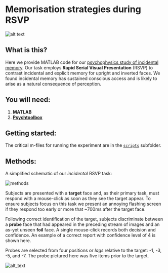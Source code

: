 # Memorisation strategies during RSVP

![alt text][exemplar]

## What is this?
Here we provide MATLAB code for our [psychophysics study of incidental memory](https://psyarxiv.com/yscdu). Our task employs **Rapid Serial Visual Presentation** (RSVP) to contrast incidental and explicit memory for upright and inverted faces. We found incidental memory has sustained conscious access and is likely to arise as a natural consequence of perception.

## You will need: 
1. **MATLAB**
2. [**Psychtoolbox**](http://psychtoolbox.org/)

## Getting started:

The critical m-files for running the experiment are in the [`scripts`](./scripts/run_experiment) subfolder.

## Methods:
A simplified schematic of our *incidental* RSVP task:

![methods]

Subjects are presented with a **target** face and, as their primary task, must respond with a mouse-click as soon as they see the target appear. To ensure subjects focus on this task we present an annoying flashing screen if they respond too early or more that ~700ms after the target face.

Following correct identification of the target, subjects discriminate between a **probe** face that had appeared in the preceding stream of images and an as-yet unseen **foil** face. A single mouse-click records both decision and confidence. An example of a correct report with confidence level of 4 is shown here.

Probes are selected from four positions or *lags* relative to the target: -1, -3, -5, and -7. The probe pictured here was five items prior to the target. 

![alt_text][avatar]

[methods]: ../master/methods-figure-RSVP.png

[exemplar]: https://cogphillab.files.wordpress.com/2018/09/rsvp-example2.gif

[avatar]: https://avatars0.githubusercontent.com/u/18410581?v=3&s=96 "I'm Julian"
